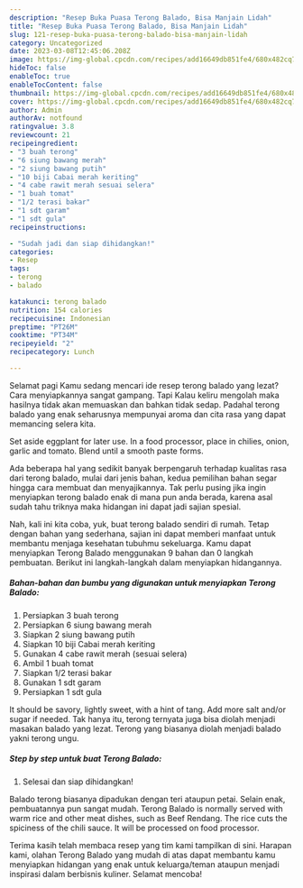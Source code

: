 ```yaml
---
description: "Resep Buka Puasa Terong Balado, Bisa Manjain Lidah"
title: "Resep Buka Puasa Terong Balado, Bisa Manjain Lidah"
slug: 121-resep-buka-puasa-terong-balado-bisa-manjain-lidah
category: Uncategorized
date: 2023-03-08T12:45:06.208Z
image: https://img-global.cpcdn.com/recipes/add16649db851fe4/680x482cq70/terong-balado-foto-resep-utama.jpg
hideToc: false
enableToc: true
enableTocContent: false
thumbnail: https://img-global.cpcdn.com/recipes/add16649db851fe4/680x482cq70/terong-balado-foto-resep-utama.jpg
cover: https://img-global.cpcdn.com/recipes/add16649db851fe4/680x482cq70/terong-balado-foto-resep-utama.jpg
author: Admin
authorAv: notfound
ratingvalue: 3.8
reviewcount: 21
recipeingredient:
- "3 buah terong"
- "6 siung bawang merah"
- "2 siung bawang putih"
- "10 biji Cabai merah keriting"
- "4 cabe rawit merah sesuai selera"
- "1 buah tomat"
- "1/2 terasi bakar"
- "1 sdt garam"
- "1 sdt gula"
recipeinstructions:

- "Sudah jadi dan siap dihidangkan!"
categories:
- Resep
tags:
- terong
- balado

katakunci: terong balado 
nutrition: 154 calories
recipecuisine: Indonesian
preptime: "PT26M"
cooktime: "PT34M"
recipeyield: "2"
recipecategory: Lunch

---
```



Selamat pagi Kamu sedang mencari ide resep terong balado yang lezat? Cara menyiapkannya sangat gampang. Tapi Kalau keliru mengolah maka hasilnya tidak akan memuaskan dan bahkan tidak sedap. Padahal terong balado yang enak seharusnya mempunyai aroma dan cita rasa yang dapat memancing selera kita.


Set aside eggplant for later use. In a food processor, place in chilies, onion, garlic and tomato. Blend until a smooth paste forms.

Ada beberapa hal yang sedikit banyak berpengaruh terhadap kualitas rasa dari terong balado, mulai dari jenis bahan, kedua pemilihan bahan segar hingga cara membuat dan menyajikannya. Tak perlu pusing jika ingin menyiapkan terong balado enak di mana pun anda berada, karena asal sudah tahu triknya maka hidangan ini dapat jadi sajian spesial.


Nah, kali ini kita coba, yuk, buat terong balado sendiri di rumah. Tetap dengan bahan yang sederhana, sajian ini dapat memberi manfaat untuk membantu menjaga kesehatan tubuhmu sekeluarga. Kamu dapat menyiapkan Terong Balado menggunakan 9 bahan dan 0 langkah pembuatan. Berikut ini langkah-langkah dalam menyiapkan hidangannya.

<!--inarticleads1-->

##### Bahan-bahan dan bumbu yang digunakan untuk menyiapkan Terong Balado:

1. Persiapkan 3 buah terong
1. Persiapkan 6 siung bawang merah
1. Siapkan 2 siung bawang putih
1. Siapkan 10 biji Cabai merah keriting
1. Gunakan 4 cabe rawit merah (sesuai selera)
1. Ambil 1 buah tomat
1. Siapkan 1/2 terasi bakar
1. Gunakan 1 sdt garam
1. Persiapkan 1 sdt gula


It should be savory, lightly sweet, with a hint of tang. Add more salt and/or sugar if needed. Tak hanya itu, terong ternyata juga bisa diolah menjadi masakan balado yang lezat. Terong yang biasanya diolah menjadi balado yakni terong ungu. 

<!--inarticleads2-->

##### Step by step untuk buat Terong Balado:


1. Selesai dan siap dihidangkan!

Balado terong biasanya dipadukan dengan teri ataupun petai. Selain enak, pembuatannya pun sangat mudah. Terong Balado is normally served with warm rice and other meat dishes, such as Beef Rendang. The rice cuts the spiciness of the chili sauce. It will be processed on food processor. 

Terima kasih telah membaca resep yang tim kami tampilkan di sini. Harapan kami, olahan Terong Balado yang mudah di atas dapat membantu kamu menyiapkan hidangan yang enak untuk keluarga/teman ataupun menjadi inspirasi dalam berbisnis kuliner. Selamat mencoba!
